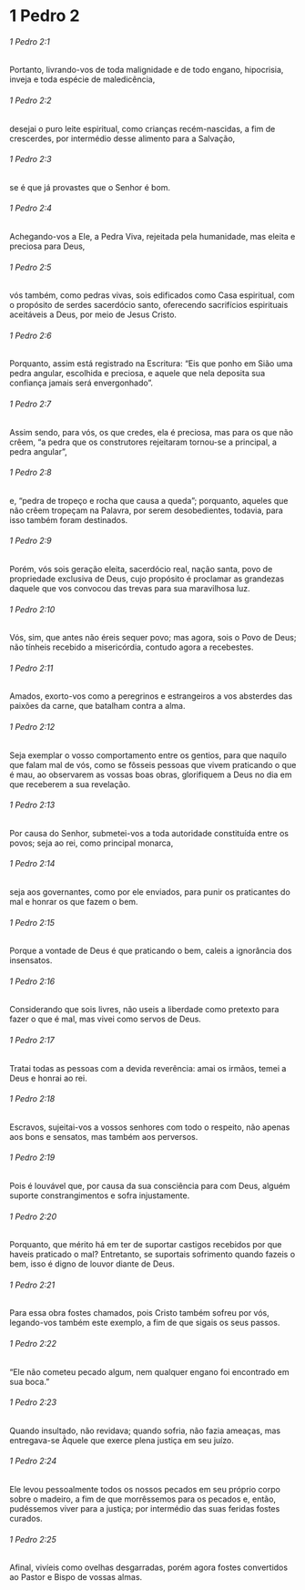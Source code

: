 # 1 Pedro 2

###### 1 Pedro 2:1

Portanto, livrando-vos de toda malignidade e de todo engano, hipocrisia, inveja e toda espécie de maledicência,

###### 1 Pedro 2:2

desejai o puro leite espiritual, como crianças recém-nascidas, a fim de crescerdes, por intermédio desse alimento para a Salvação,

###### 1 Pedro 2:3

se é que já provastes que o Senhor é bom.

###### 1 Pedro 2:4

Achegando-vos a Ele, a Pedra Viva, rejeitada pela humanidade, mas eleita e preciosa para Deus,

###### 1 Pedro 2:5

vós também, como pedras vivas, sois edificados como Casa espiritual, com o propósito de serdes sacerdócio santo, oferecendo sacrifícios espirituais aceitáveis a Deus, por meio de Jesus Cristo.

###### 1 Pedro 2:6

Porquanto, assim está registrado na Escritura: “Eis que ponho em Sião uma pedra angular, escolhida e preciosa, e aquele que nela deposita sua confiança jamais será envergonhado”.

###### 1 Pedro 2:7

Assim sendo, para vós, os que credes, ela é preciosa, mas para os que não crêem, “a pedra que os construtores rejeitaram tornou-se a principal, a pedra angular”,

###### 1 Pedro 2:8

e, “pedra de tropeço e rocha que causa a queda”; porquanto, aqueles que não crêem tropeçam na Palavra, por serem desobedientes, todavia, para isso também foram destinados.

###### 1 Pedro 2:9

Porém, vós sois geração eleita, sacerdócio real, nação santa, povo de propriedade exclusiva de Deus, cujo propósito é proclamar as grandezas daquele que vos convocou das trevas para sua maravilhosa luz.

###### 1 Pedro 2:10

Vós, sim, que antes não éreis sequer povo; mas agora, sois o Povo de Deus; não tínheis recebido a misericórdia, contudo agora a recebestes.

###### 1 Pedro 2:11

Amados, exorto-vos como a peregrinos e estrangeiros a vos absterdes das paixões da carne, que batalham contra a alma.

###### 1 Pedro 2:12

Seja exemplar o vosso comportamento entre os gentios, para que naquilo que falam mal de vós, como se fôsseis pessoas que vivem praticando o que é mau, ao observarem as vossas boas obras, glorifiquem a Deus no dia em que receberem a sua revelação.

###### 1 Pedro 2:13

Por causa do Senhor, submetei-vos a toda autoridade constituída entre os povos; seja ao rei, como principal monarca,

###### 1 Pedro 2:14

seja aos governantes, como por ele enviados, para punir os praticantes do mal e honrar os que fazem o bem.

###### 1 Pedro 2:15

Porque a vontade de Deus é que praticando o bem, caleis a ignorância dos insensatos.

###### 1 Pedro 2:16

Considerando que sois livres, não useis a liberdade como pretexto para fazer o que é mal, mas vivei como servos de Deus.

###### 1 Pedro 2:17

Tratai todas as pessoas com a devida reverência: amai os irmãos, temei a Deus e honrai ao rei.

###### 1 Pedro 2:18

Escravos, sujeitai-vos a vossos senhores com todo o respeito, não apenas aos bons e sensatos, mas também aos perversos.

###### 1 Pedro 2:19

Pois é louvável que, por causa da sua consciência para com Deus, alguém suporte constrangimentos e sofra injustamente.

###### 1 Pedro 2:20

Porquanto, que mérito há em ter de suportar castigos recebidos por que haveis praticado o mal? Entretanto, se suportais sofrimento quando fazeis o bem, isso é digno de louvor diante de Deus.

###### 1 Pedro 2:21

Para essa obra fostes chamados, pois Cristo também sofreu por vós, legando-vos também este exemplo, a fim de que sigais os seus passos.

###### 1 Pedro 2:22

“Ele não cometeu pecado algum, nem qualquer engano foi encontrado em sua boca.”

###### 1 Pedro 2:23

Quando insultado, não revidava; quando sofria, não fazia ameaças, mas entregava-se Àquele que exerce plena justiça em seu juízo.

###### 1 Pedro 2:24

Ele levou pessoalmente todos os nossos pecados em seu próprio corpo sobre o madeiro, a fim de que morrêssemos para os pecados e, então, pudéssemos viver para a justiça; por intermédio das suas feridas fostes curados.

###### 1 Pedro 2:25

Afinal, vivíeis como ovelhas desgarradas, porém agora fostes convertidos ao Pastor e Bispo de vossas almas.

